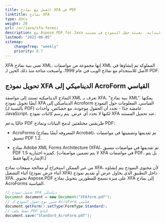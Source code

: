 ```yaml
---
title: العمل مع نماذج XFA في PDF
linktitle: نماذج XFA
type: docs
weight: 20
url: /ar/java/xfa-forms/
description: مع Aspose.PDF for Java يمكنك إنشاء نموذج من البداية، تعبئة حقل النموذج في مستند PDF، استخراج البيانات من النموذج، إضافة أو إزالة الحقول في النموذج الموجود.
lastmod: "2021-06-05"
sitemap:
    changefreq: "weekly"
    priority: 0.7
---
```


XFA تعني بنية نماذج XML. إنها مجموعة من مواصفات XML المملوكة تم إنشاؤها في الأصل للاستخدام مع نماذج الويب في عام 1999، وأصبحت متاحة منذ ذلك الحين لـ PDF.

## تحويل نموذج XFA الديناميكي إلى AcroForm القياسي

النماذج الديناميكية تستند إلى مواصفة XML تعرف بـ XFA، "بنية نماذج XML". يمكنها أيضًا تحويل نموذج XFA الديناميكي إلى Acroform القياسي. المعلومات حول النموذج (بالنسبة لـ PDF) غامضة جدًا - تحدد أن الحقول موجودة، مع خصائص، وأحداث JavaScript، لكنها لا تحدد أي عرض. يتم رسم كائنات نموذج XFA عند تحميل المستند.

حاليًا يدعم PDF طريقتين مختلفتين لدمج البيانات ونماذج PDF:

- AcroForms (المعروفة أيضًا بنماذج Acrobat)، تم تقديمها وتضمينها في مواصفات تنسيق PDF 1.2.

- نماذج Adobe XML Forms Architecture (XFA)، تم تقديمها في مواصفات تنسيق PDF 1.5 كميزة اختيارية. (لا يتم تضمين مواصفات XFA في مواصفات PDF، بل يتم الإشارة إليها فقط.)

من غير الممكن استخراج أو معالجة صفحات نماذج XFA، لأن محتوى النموذج يتم إنشاؤه أثناء التشغيل (أثناء عرض نموذج XFA) داخل التطبيق الذي يحاول عرض أو تقديم نموذج XFA. تحتوي Aspose.PDF على ميزة تسمح للمطورين بتحويل نماذج XFA إلى نماذج AcroForms القياسية.

```java
// تحميل نموذج XFA ديناميكي
Document document = new Document("XFAform.pdf");
// تعيين نوع حقول النموذج كـ AcroForm قياسي
document.getForm().setType(FormType.Standard);
// حفظ ملف PDF الناتج
document.save("Standard_AcroForm.pdf");
```